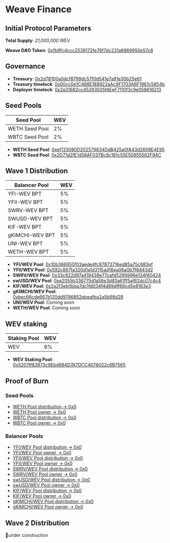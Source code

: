 # Weave Finance

## Initial Protocol Parameters

**Total Supply**: *21,000,000* WEV

**Weave DAO Token**: [0xfb9fc4ccc2538172fe76f7dc231a6969950e57c8](https://etherscan.io/address/0xfb9fc4ccc2538172fe76f7dc231a6969950e57c8)

## Governance

- **Treasury**: [0x2d78100a0dcf8799dc57f0d541e7a91e30b25e61](https://etherscan.io/address/0x2d78100a0dcf8799dc57f0d541e7a91e30b25e61)
- **Treasury timelock**: [0x00cc0e1C488E188922aAc9F1703A6F1961c5854b](https://etherscan.io/address/0x00cc0e1C488E188922aAc9F1703A6F1961c5854b)
- **Deployer timelock**: [0x2a31682cc45263505f4EeF7110f3c9e058616213](https://etherscan.io/address/0x2a31682cc45263505f4EeF7110f3c9e058616213)

## Seed Pools

| Seed Pool | WEV |
| --- | --- |
| WETH Seed Pool | 2% |
| WBTC Seed Pool | 2% |

- **WETH Seed Pool**: [0xef133080D202579634DdB425a0fA43d2608E4E95](https://etherscan.io/address/0xef133080D202579634DdB425a0fA43d2608E4E95)
- **WBTC Seed Pool**: [0x2D71d2fE1d58AF037Bc9c181c55E50855562F94C](https://etherscan.io/address/0x2D71d2fE1d58AF037Bc9c181c55E50855562F94C)

## Wave 1 Distribution

| Balancer Pool | WEV |
| --- | --- |
| YFI-WEV BPT | 5% |
| YFII-WEV BPT | 5% |
| SWRV-WEV BPT | 5% |
| SWUSD-WEV BPT | 5% |
| KIF-WEV BPT | 5% |
| gKIMCHI-WEV BPT | 5% |
| UNI-WEV BPT | 5% |
| WETH-WEV BPT | 5% |

- **YFI/WEV Pool**: [0x10b366955f03aede4fc87873716ed85a75c683ef](https://etherscan.io/address/0x10b366955f03aede4fc87873716ed85a75c683ef)
- **YFII/WEV Pool**: [0x592c867fa320d1a1d3115ad18ea06a0b7f8443d2](https://etherscan.io/address/0x592c867fa320d1a1d3115ad18ea06a0b7f8443d2)
- **SWRV/WEV Pool**: [0x33c922d97a419438e77cafd5299996e134f60424](https://etherscan.io/address/0x33c922d97a419438e77cafd5299996e134f60424)
- **swUSD/WEV Pool**: [0xe2055b336775d1a58e3d83a61ff5af62dc07c4c4](https://etherscan.io/address/0xe2055b336775d1a58e3d83a61ff5af62dc07c4c4)
- **KIF/WEV Pool**: [0x2a2f3eb0bba7dc1fd034f4d89dff66cd5e8163e3](https://etherscan.io/address/0x2a2f3eb0bba7dc1fd034f4d89dff66cd5e8163e3)
- **gKIMCHI/WEV Pool**: [0xbec66cde667b120dd9786852ebeafba2a5b98d28](https://etherscan.io/address/0xbec66cde667b120dd9786852ebeafba2a5b98d28)
- **UNI/WEV Pool**: Coming soon
- **WETH/WEV Pool**: Coming soon

## WEV staking

| Staking Pool | WEV |
| --- | --- |
| WEV | 6% |

- **WEV Staking Pool**: [0x5207ff83873c9Ebd684D7A7DCC4078022c6B7565](https://etherscan.io/address/0x5207ff83873c9Ebd684D7A7DCC4078022c6B7565)

## Proof of Burn

### Seed Pools

- [WETH Pool distribution -> 0x0](https://etherscan.io/tx/0x56564577b33c3409d7cba63004902db1960877fb337c49b4899bfd7031350723)
- [WETH Pool owner -> 0x0](https://etherscan.io/tx/0x638b3e69d793314b26a6b17794931f624e08ce3637deaad92e7d1d9ff68bd641)
- [WBTC Pool distribution -> 0x0](https://etherscan.io/tx/0xa8f3486f36b6133ff1f64b25d7bd7339e58808aba03360195843dfd50b9da577)
- [WBTC Pool owner -> 0x0](https://etherscan.io/tx/0x49ce4d971285fc14a110a1bd0ae5c013a42fa8b10612248a4269692d55eb741e)

### Balancer Pools

- [YFI/WEV Pool distribution -> 0x0](https://etherscan.io/tx/0xe03881cee5d8520244d2ab2899d986060026f4fa13c149fe43f3e0f75da797e7)
- [YFI/WEV Pool owner -> 0x0](https://etherscan.io/tx/0x7ce3faf5ce9a1c217348316b5cf9fc90d157cee08a34e94d1d7c1982f0b9d471)
- [YFII/WEV Pool distribution -> 0x0](https://etherscan.io/tx/0xa312d0daa97c27db65c9125e423e757d5ac6730b08995fffbeaf43f28794ca94)
- [YFII/WEV Pool owner -> 0x0](https://etherscan.io/tx/0x75e2cde190bfc8de9f965b66b3f40983203ffe1c11fb41cbc16c6a32baa6a395)
- [SWRV/WEV Pool distribution -> 0x0](https://etherscan.io/tx/0xf6f5ba3136434aa5d4427346628577d7cd7522aa1f797d785585b1c7060899f2)
- [SWRV/WEV Pool owner -> 0x0](https://etherscan.io/tx/0x70d745c68f198ac945b2f1967431b32261cc1283d2c88f6b875ba9121d68a7a4)
- [swUSD/WEV Pool distribution -> 0x0](https://etherscan.io/tx/0x9add98d2033e9edcd6546cf7bd61f4e0dc5b54bf869050fc07b1441490b1567b)
- [swUSD/WEV Pool owner -> 0x0](https://etherscan.io/tx/0x1d7c039839903957192421ee3739831caeaac92a5a5357a8cd31c5c7f20e13d4)
- [KIF/WEV Pool distribution -> 0x0](https://etherscan.io/tx/0x85e74c122286234eb6b2c86d1c94f3d6e593c808963abbe26249e3494edd21ff)
- [KIF/WEV Pool owner -> 0x0](https://etherscan.io/tx/0x3edc306927a400c2e10b4ae8b0c56a4ed8045c5474c8dc8c0f2646c00ca39067)
- [gKIMCHI/WEV Pool distribution -> 0x0](https://etherscan.io/tx/0x74a932c7c45710ca2fb829bcc38aac4aec2af36051a00d21c44a97cc9fcae5c4)
- [gKIMCHI/WEV Pool owner -> 0x0](https://etherscan.io/tx/0x761e3598f6a805dcfe5939c847eb280685168f453dfa949153c61b0233e1d6ef)

## Wave 2 Distribution

👷under construction
